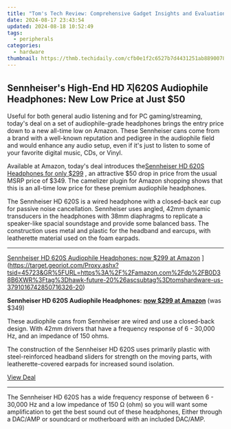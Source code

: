 ```yaml
---
title: "Tom's Tech Review: Comprehensive Gadget Insights and Evaluations"
date: 2024-08-17 23:43:54
updated: 2024-08-18 10:52:49
tags:
  - peripherals
categories:
  - hardware
thumbnail: https://thmb.techidaily.com/cfb0e1f2c6527b7d4431251ab8890078af21f0bc88406680edc99866453f0d22.jpg
---
```


## Sennheiser's High-End HD 지620S Audiophile Headphones: New Low Price at Just $50

Useful for both general audio listening and for PC gaming/streaming, today's deal on a set of audiophile-grade headphones brings the entry price down to a new all-time low on Amazon. These Sennheiser cans come from a brand with a well-known reputation and pedigree in the audiophile field and would enhance any audio setup, even if it's just to listen to some of your favorite digital music, CDs, or Vinyl.

 Available at Amazon, today's deal introduces the[Sennheiser HD 620S Headphones for only $299](https://target.georiot.com/Proxy.ashx?tsid=45723&GR%5FURL=https%3A%2F%2Famazon.com%2Fdp%2FB0D38B6XWR%3Ftag%3Dhawk-future-20%26ascsubtag%3Dtomshardware-us-1443781759745544702-20) , an attractive $50 drop in price from the usual MSRP price of $349\. The camelizer plugin for Amazon shopping shows that this is an all-time low price for these premium audiophile headphones.

 The Sennheiser HD 620S is a wired headphone with a closed-back ear cup for passive noise cancellation. Sennheiser uses angled, 42mm dynamic transducers in the headphones with 38mm diaphragms to replicate a speaker-like spacial soundstage and provide some balanced bass. The construction uses metal and plastic for the headband and earcups, with leatherette material used on the foam earpads.

---

[Sennheiser HD 620S Audiophile Headphones: now $299 at Amazon](https://cdn.mos.cms.futurecdn.net/7xNtKV5JmesM52ApVVXFbF-200-100.png "Sennheiser HD 620S Audiophile Headphones: now $299 at Amazon") ](https://target.georiot.com/Proxy.ashx?tsid=45723&GR%5FURL=https%3A%2F%2Famazon.com%2Fdp%2FB0D38B6XWR%3Ftag%3Dhawk-future-20%26ascsubtag%3Dtomshardware-us-3791016742850716326-20)

**Sennheiser HD 620S Audiophile Headphones:** [**now $299 at Amazon**](https://target.georiot.com/Proxy.ashx?tsid=45723&GR%5FURL=https%3A%2F%2Famazon.com%2Fdp%2FB0D38B6XWR%3Ftag%3Dhawk-future-20%26ascsubtag%3Dtomshardware-us-4599459267027082780-20)  (was $349)  
  
 These audiophile cans from Sennheiser are wired and use a closed-back design. With 42mm drivers that have a frequency response of 6 - 30,000 Hz, and an impedance of 150 ohms.

 The construction of the Sennheiser HD 620S uses primarily plastic with steel-reinforced headband sliders for strength on the moving parts, with leatherette-covered earpads for increased sound isolation.  

[View Deal](https://target.georiot.com/Proxy.ashx?tsid=45723&GR%5FURL=https%3A%2F%2Famazon.com%2Fdp%2FB0D38B6XWR%3Ftag%3Dhawk-future-20%26ascsubtag%3Dtomshardware-us-3791016742850716326-20)

---

 The Sennheiser HD 620S has a wide frequency response of between 6 - 30,000 Hz and a low impedance of 150 Ω (ohm) so you will want some amplification to get the best sound out of these headphones, Either through a DAC/AMP or soundcard or motherboard with an included DAC/AMP.


<ins class="adsbygoogle"
     style="display:block"
     data-ad-format="autorelaxed"
     data-ad-client="ca-pub-7571918770474297"
     data-ad-slot="1223367746"></ins>



<ins class="adsbygoogle"
     style="display:block"
     data-ad-client="ca-pub-7571918770474297"
     data-ad-slot="8358498916"
     data-ad-format="auto"
     data-full-width-responsive="true"></ins>

